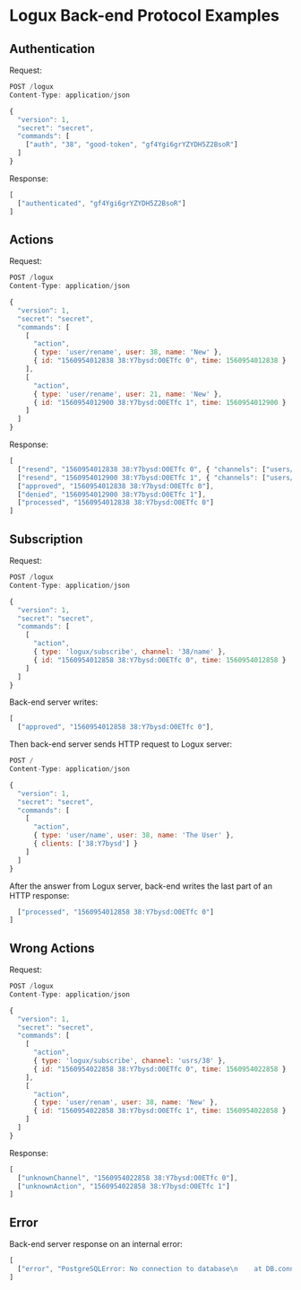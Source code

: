 # Logux Back-end Protocol Examples

## Authentication

Request:

```js
POST /logux
Content-Type: application/json

{
  "version": 1,
  "secret": "secret",
  "commands": [
    ["auth", "38", "good-token", "gf4Ygi6grYZYDH5Z2BsoR"]
  ]
}
```

Response:

```js
[
  ["authenticated", "gf4Ygi6grYZYDH5Z2BsoR"]
]
```

## Actions

Request:

```js
POST /logux
Content-Type: application/json

{
  "version": 1,
  "secret": "secret",
  "commands": [
    [
      "action",
      { type: 'user/rename', user: 38, name: 'New' },
      { id: "1560954012838 38:Y7bysd:O0ETfc 0", time: 1560954012838 }
    ],
    [
      "action",
      { type: 'user/rename', user: 21, name: 'New' },
      { id: "1560954012900 38:Y7bysd:O0ETfc 1", time: 1560954012900 }
    ]
  ]
}
```

Response:

```js
[
  ["resend", "1560954012838 38:Y7bysd:O0ETfc 0", { "channels": ["users/38"] }],
  ["resend", "1560954012900 38:Y7bysd:O0ETfc 1", { "channels": ["users/21"] }],
  ["approved", "1560954012838 38:Y7bysd:O0ETfc 0"],
  ["denied", "1560954012900 38:Y7bysd:O0ETfc 1"],
  ["processed", "1560954012838 38:Y7bysd:O0ETfc 0"]
]
```

## Subscription

Request:

```js
POST /logux
Content-Type: application/json

{
  "version": 1,
  "secret": "secret",
  "commands": [
    [
      "action",
      { type: 'logux/subscribe', channel: '38/name' },
      { id: "1560954012858 38:Y7bysd:O0ETfc 0", time: 1560954012858 }
    ]
  ]
}
```

Back-end server writes:

```js
[
  ["approved", "1560954012858 38:Y7bysd:O0ETfc 0"],
```

Then back-end server sends HTTP request to Logux server:

```js
POST /
Content-Type: application/json

{
  "version": 1,
  "secret": "secret",
  "commands": [
    [
      "action",
      { type: 'user/name', user: 38, name: 'The User' },
      { clients: ['38:Y7bysd'] }
    ]
  ]
}
```

After the answer from Logux server, back-end writes the last part of an HTTP response:

```js
  ["processed", "1560954012858 38:Y7bysd:O0ETfc 0"]
]
```


## Wrong Actions

Request:

```js
POST /logux
Content-Type: application/json

{
  "version": 1,
  "secret": "secret",
  "commands": [
    [
      "action",
      { type: 'logux/subscribe', channel: 'usrs/38' },
      { id: "1560954022858 38:Y7bysd:O0ETfc 0", time: 1560954022858 }
    ],
    [
      "action",
      { type: 'user/renam', user: 38, name: 'New' },
      { id: "1560954022858 38:Y7bysd:O0ETfc 1", time: 1560954022858 }
    ]
  ]
}
```

Response:

```js
[
  ["unknownChannel", "1560954022858 38:Y7bysd:O0ETfc 0"],
  ["unknownAction", "1560954022858 38:Y7bysd:O0ETfc 1"]
]
```


## Error

Back-end server response on an internal error:

```js
[
  ["error", "PostgreSQLError: No connection to database\n    at DB.connnect"]
]
```
